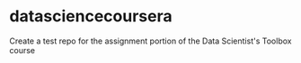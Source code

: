 datasciencecoursera
===================

Create a test repo for the assignment portion of the Data Scientist's Toolbox course
